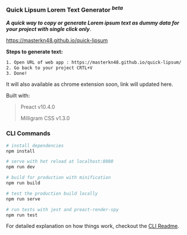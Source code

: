 ### Quick Lipsum Lorem Text Generator <sup>*beta*</sup>

***A quick way to copy or generate Lorem ipsum text as dummy data for your project with single click only***.

https://masterkn48.github.io/quick-lipsum

**Steps to generate text:**

```bash
1. Open URL of web app : https://masterkn48.github.io/quick-lipsum/
2. Go back to your project CRTL+V 
3. Done!
```

It will also available as chrome extension soon, link will updated here.

Built with: 

> Preact v10.4.0
>
> Milligram CSS v1.3.0

### CLI Commands

``` bash
# install dependencies
npm install

# serve with hot reload at localhost:8080
npm run dev

# build for production with minification
npm run build

# test the production build locally
npm run serve

# run tests with jest and preact-render-spy 
npm run test
```

For detailed explanation on how things work, checkout the [CLI Readme](https://github.com/developit/preact-cli/blob/master/README.md).
